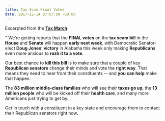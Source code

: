 ```yaml
---
title: Tax Scam Final Votes
date: 2017-12-14 07:07:00 -08:00
---
```


Excerpted from the [**Tax March**](https://taxmarch.org/):

"  We’re getting reports that the **FINAL votes** on the **tax scam bill** in the **House** and **Senate** will happen **early next week**, with Democratic Senator-elect **Doug Jones’ victory** in Alabama this week only making **Republicans** even more anxious to **rush it to a vote**.

Our best chance to **kill this bill** is to make sure that a couple of key **Republican senators** change their minds and vote the **right way**. That means they need to hear from their constituents -- and **you can help** make that happen.

The **83 million middle-class families** who will see their **taxes go up**, the **13 million people** who will be kicked off their **health care**, and many more Americans just trying to get by.

Get in touch with a constituent in a key state and encourage them to contact their Republican senators right now.